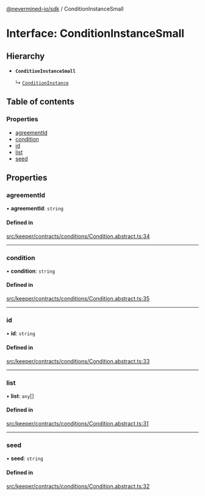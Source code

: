 [@nevermined-io/sdk](../code-reference.md) / ConditionInstanceSmall

# Interface: ConditionInstanceSmall

## Hierarchy

- **`ConditionInstanceSmall`**

  ↳ [`ConditionInstance`](ConditionInstance.md)

## Table of contents

### Properties

- [agreementId](ConditionInstanceSmall.md#agreementid)
- [condition](ConditionInstanceSmall.md#condition)
- [id](ConditionInstanceSmall.md#id)
- [list](ConditionInstanceSmall.md#list)
- [seed](ConditionInstanceSmall.md#seed)

## Properties

### agreementId

• **agreementId**: `string`

#### Defined in

[src/keeper/contracts/conditions/Condition.abstract.ts:34](https://github.com/nevermined-io/sdk-js/blob/bb26f8ab/src/keeper/contracts/conditions/Condition.abstract.ts#L34)

---

### condition

• **condition**: `string`

#### Defined in

[src/keeper/contracts/conditions/Condition.abstract.ts:35](https://github.com/nevermined-io/sdk-js/blob/bb26f8ab/src/keeper/contracts/conditions/Condition.abstract.ts#L35)

---

### id

• **id**: `string`

#### Defined in

[src/keeper/contracts/conditions/Condition.abstract.ts:33](https://github.com/nevermined-io/sdk-js/blob/bb26f8ab/src/keeper/contracts/conditions/Condition.abstract.ts#L33)

---

### list

• **list**: `any`[]

#### Defined in

[src/keeper/contracts/conditions/Condition.abstract.ts:31](https://github.com/nevermined-io/sdk-js/blob/bb26f8ab/src/keeper/contracts/conditions/Condition.abstract.ts#L31)

---

### seed

• **seed**: `string`

#### Defined in

[src/keeper/contracts/conditions/Condition.abstract.ts:32](https://github.com/nevermined-io/sdk-js/blob/bb26f8ab/src/keeper/contracts/conditions/Condition.abstract.ts#L32)
